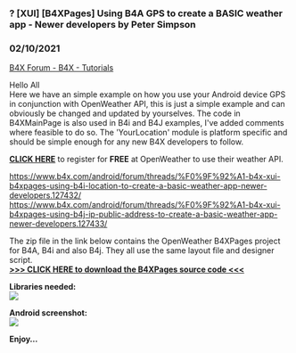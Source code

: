 ### ?  [XUI] [B4XPages] Using B4A GPS to create a BASIC weather app - Newer developers by Peter Simpson
### 02/10/2021
[B4X Forum - B4X - Tutorials](https://www.b4x.com/android/forum/threads/127431/)

Hello All  
Here we have an simple example on how you use your Android device GPS in conjunction with OpenWeather API, this is just a simple example and can obviously be changed and updated by yourselves. The code in B4XMainPage is also used in B4i and B4J examples, I've added comments where feasible to do so. The 'YourLocation' module is platform specific and should be simple enough for any new B4X developers to follow.  
  
[**CLICK HERE**](https://home.openweathermap.org/users/sign_up) to register for **FREE** at OpenWeather to use their weather API.  
  
<https://www.b4x.com/android/forum/threads/%F0%9F%92%A1-b4x-xui-b4xpages-using-b4i-location-to-create-a-basic-weather-app-newer-developers.127432/>  
<https://www.b4x.com/android/forum/threads/%F0%9F%92%A1-b4x-xui-b4xpages-using-b4j-ip-public-address-to-create-a-basic-weather-app-newer-developers.127433/>  
  
The zip file in the link below contains the OpenWeather B4XPages project for B4A, B4i and also B4j. They all use the same layout file and designer script.  
[**>>> CLICK HERE to download the B4XPages source code <<<**](https://www.dropbox.com/s/b0p1dibz3fv1vro/open%20weather%20map.zip?dl=0)  
  
**Libraries needed:**  
![](https://www.b4x.com/android/forum/attachments/107647)  
  
**Android screenshot:**  
![](https://www.b4x.com/android/forum/attachments/107670)  
  
  
**Enjoy…**